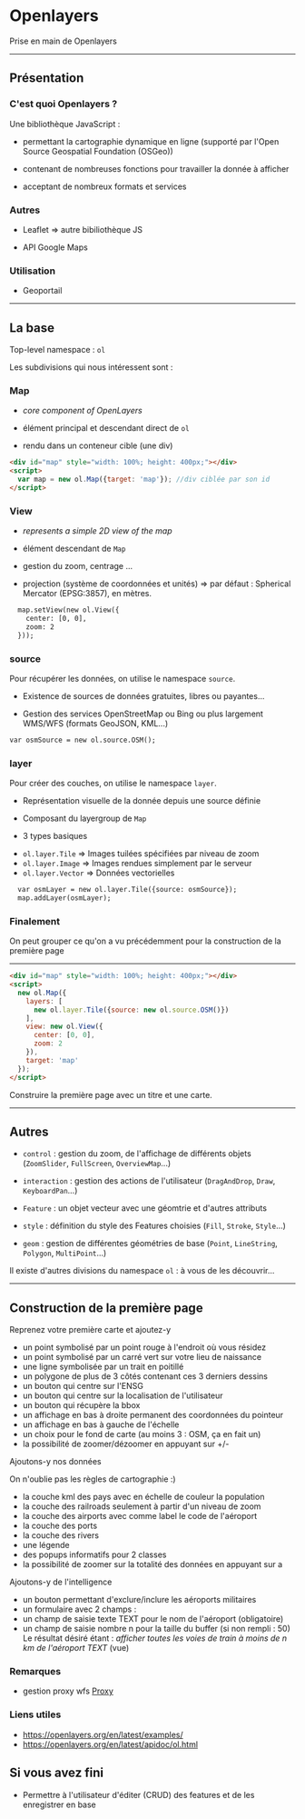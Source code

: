 # Openlayers

Prise en main de Openlayers

---

## Présentation

### C'est quoi Openlayers ?

Une bibliothèque JavaScript :

* permettant la cartographie dynamique en ligne (supporté par l'Open Source Geospatial Foundation (OSGeo))

* contenant de nombreuses fonctions pour travailler la donnée à afficher

* acceptant de nombreux formats et services



### Autres

* Leaflet => autre bibiliothèque JS

* API Google Maps

### Utilisation

* Geoportail

---

## La base

Top-level namespace : ```ol```

Les subdivisions qui nous intéressent sont :

### Map

* _core component of OpenLayers_

* élément principal et descendant direct de ```ol```

* rendu dans un conteneur cible (une div)

```html
<div id="map" style="width: 100%; height: 400px;"></div>
<script>
  var map = new ol.Map({target: 'map'}); //div ciblée par son id
</script>
```

### View

* _represents a simple 2D view of the map_

* élément descendant de `Map`

* gestion du zoom, centrage ...

* projection (système de coordonnées et unités) => par défaut : Spherical Mercator (EPSG:3857), en mètres.


```html
  map.setView(new ol.View({
    center: [0, 0],
    zoom: 2
  }));
```

### source

Pour récupérer les données, on utilise le namespace `source`. 

* Existence de sources de données gratuites, libres ou payantes...

* Gestion des services OpenStreetMap ou Bing ou plus largement WMS/WFS (formats GeoJSON, KML...)

```html
var osmSource = new ol.source.OSM();
```

### layer

Pour créer des couches, on utilise le namespace `layer`.

* Représentation visuelle de la donnée depuis une source définie

* Composant du layergroup de `Map`

* 3 types basiques
 - `ol.layer.Tile` => Images tuilées spécifiées par niveau de zoom
 - `ol.layer.Image` => Images rendues simplement par le serveur
 - `ol.layer.Vector` => Données vectorielles

```html
  var osmLayer = new ol.layer.Tile({source: osmSource});
  map.addLayer(osmLayer);
```

### Finalement

On peut grouper ce qu'on a vu précédemment pour la construction de la première page

--- 

```html
<div id="map" style="width: 100%; height: 400px;"></div>
<script>
  new ol.Map({
    layers: [
      new ol.layer.Tile({source: new ol.source.OSM()})
    ],
    view: new ol.View({
      center: [0, 0],
      zoom: 2
    }),
    target: 'map'
  });
</script>
```

Construire la première page avec un titre et une carte.

---

## Autres 

* `control` : gestion du zoom, de l'affichage de différents objets (`ZoomSlider`, `FullScreen`, `OverviewMap`...)

* `interaction` : gestion des actions de l'utilisateur (`DragAndDrop`, `Draw`, `KeyboardPan`...)

* `Feature` : un objet vecteur avec une géomtrie et d'autres attributs 

* `style` : définition du style des Features choisies (`Fill`, `Stroke`, `Style`...)

* `geom` : gestion de différentes géométries de base (`Point`, `LineString`, `Polygon`, `MultiPoint`...)

Il existe d'autres divisions du namespace `ol` : à vous de les découvrir...

---

## Construction de la première page

Reprenez votre première carte et ajoutez-y 
* un point symbolisé par un point rouge à l'endroit où vous résidez
* un point symbolisé par un carré vert sur votre lieu de naissance
* une ligne symbolisée par un trait en poitillé
* un polygone de plus de 3 côtés contenant ces 3 derniers dessins
* un bouton qui centre sur l'ENSG
* un bouton qui centre sur la localisation de l'utilisateur
* un bouton qui récupère la bbox
* un affichage en bas à droite permanent des coordonnées du pointeur
* un affichage en bas à gauche de l'échelle
* un choix pour le fond de carte (au moins 3 : OSM, ça en fait un) 
* la possibilité de zoomer/dézoomer en appuyant sur +/-

Ajoutons-y nos données

On n'oublie pas les règles de cartographie :)

* la couche kml des pays avec en échelle de couleur la population
* la couche des railroads seulement à partir d'un niveau de zoom
* la couche des airports avec comme label le code de l'aéroport
* la couche des ports
* la couche des rivers
* une légende
* des popups informatifs pour 2 classes
* la possibilité de zoomer sur la totalité des données en appuyant sur a

Ajoutons-y de l'intelligence 

* un bouton permettant d'exclure/inclure les aéroports militaires
* un formulaire avec 2 champs :
 * un champ de saisie texte TEXT pour le nom de l'aéroport (obligatoire)
 * un champ de saisie nombre n pour la taille du buffer (si non rempli : 50)
Le résultat désiré étant : _afficher toutes les voies de train à moins de n km de l'aéroport TEXT_ (vue)

### Remarques

* gestion proxy wfs [Proxy](proxy.md)

### Liens utiles

* https://openlayers.org/en/latest/examples/
* https://openlayers.org/en/latest/apidoc/ol.html

## Si vous avez fini

* Permettre à l'utilisateur d'éditer (CRUD) des features et de les enregistrer en base

